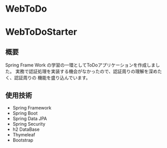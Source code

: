 # WebToDo
# WebToDoStarter
## 概要
Spring Frame Work の学習の一環としてToDoアプリケーションを作成しました。
実務で認証処理を実装する機会がなかったので、認証周りの理解を深めたく、認証周りの
機能を盛り込んでいます。

## 使用技術
- Spring Framework
- Spring Boot
- Spring Data JPA
- Spring Security
- h2 DataBase
- Thymeleaf
- Bootstrap